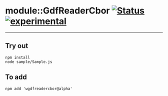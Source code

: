 
# module::GdfReaderCbor  [![Status](https://github.com/Wandalen/wGdfReaderCbor/workflows/Publish/badge.svg)](https://github.com/Wandalen/wGdfReaderCbor/actions?query=workflow%3APublish) [![experimental](https://img.shields.io/badge/stability-experimental-orange.svg)](https://github.com/emersion/stability-badges#experimental)

___

## Try out
```
npm install
node sample/Sample.js
```

## To add
```
npm add 'wgdfreadercbor@alpha'
```

